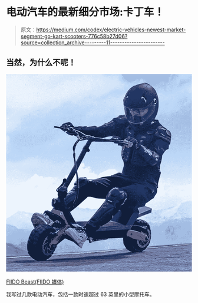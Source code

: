 # 电动汽车的最新细分市场:卡丁车！

> 原文：<https://medium.com/codex/electric-vehicles-newest-market-segment-go-kart-scooters-776c58b27d06?source=collection_archive---------11----------------------->

## 当然，为什么不呢！

![](img/f7b3d0bc997cedbc0d6e2f2afc0d79ae.png)

[FIIDO Beast(FIIDO 媒体)](https://cdn.shopify.com/s/files/1/0511/3308/7940/products/Fiido-Beast-Electric-Scooter_2_1080x.jpg?v=1653032303)

我写过几款电动汽车，包括一款时速超过 63 英里的小型摩托车。